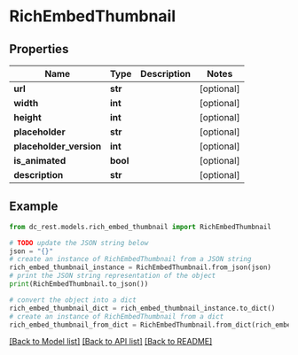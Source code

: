 # RichEmbedThumbnail


## Properties

Name | Type | Description | Notes
------------ | ------------- | ------------- | -------------
**url** | **str** |  | [optional] 
**width** | **int** |  | [optional] 
**height** | **int** |  | [optional] 
**placeholder** | **str** |  | [optional] 
**placeholder_version** | **int** |  | [optional] 
**is_animated** | **bool** |  | [optional] 
**description** | **str** |  | [optional] 

## Example

```python
from dc_rest.models.rich_embed_thumbnail import RichEmbedThumbnail

# TODO update the JSON string below
json = "{}"
# create an instance of RichEmbedThumbnail from a JSON string
rich_embed_thumbnail_instance = RichEmbedThumbnail.from_json(json)
# print the JSON string representation of the object
print(RichEmbedThumbnail.to_json())

# convert the object into a dict
rich_embed_thumbnail_dict = rich_embed_thumbnail_instance.to_dict()
# create an instance of RichEmbedThumbnail from a dict
rich_embed_thumbnail_from_dict = RichEmbedThumbnail.from_dict(rich_embed_thumbnail_dict)
```
[[Back to Model list]](../README.md#documentation-for-models) [[Back to API list]](../README.md#documentation-for-api-endpoints) [[Back to README]](../README.md)


